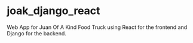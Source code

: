 # joak_django_react
Web App for Juan Of A Kind Food Truck using React for the frontend and Django for the backend.
